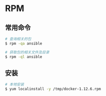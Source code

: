 # RPM

## 常用命令

```bash
# 查询相关的包
$ rpm -qa ansible

# 获取包的相关文件及目录
$ rpm -ql ansible
```

## 安装

```bash
# 本地安装
$ yum localinstall -y /tmp/docker-1.12.6.rpm
```
